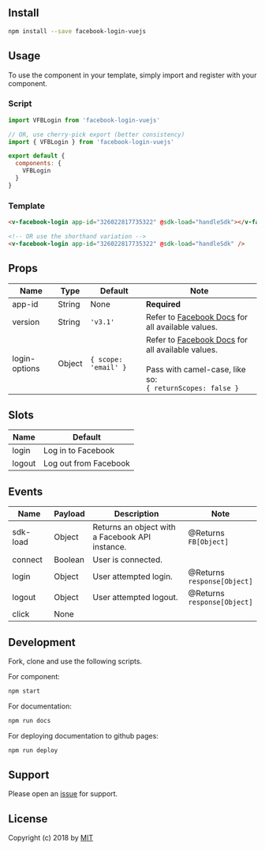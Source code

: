 ## Install
```bash
npm install --save facebook-login-vuejs
```

## Usage
To use the component in your template, simply import and register with your component.

### Script
```js
import VFBLogin from 'facebook-login-vuejs'

// OR, use cherry-pick export (better consistency)
import { VFBLogin } from 'facebook-login-vuejs'

export default {
  components: {
    VFBLogin
  }
}
```

### Template
```html
<v-facebook-login app-id="326022817735322" @sdk-load="handleSdk"></v-facebook-login>

<!-- OR use the shorthand variation -->
<v-facebook-login app-id="326022817735322" @sdk-load="handleSdk" />
```

## Props
<div id="props-table-wrap" class="docs-table-wrap">

| Name          | Type   | Default  | Note |
|---------------|--------|----------|------|
| app-id        | String | None     | **Required**
| version 	    | String | `'v3.1'` | Refer to [Facebook Docs](https://developers.facebook.com/docs/apps/changelog/) for all available values.
| login-options | Object | `{ scope: 'email' }` | Refer to [Facebook Docs](https://developers.facebook.com/docs/reference/javascript/FB.login/v2.9) for all available values. <br><br> Pass with camel-case, like so: <br> `{ returnScopes: false }`

</div>

## Slots
<div id="slots-table-wrap" class="docs-table-wrap">

| Name   | Default |
|--------|---------|
| login  | Log in to Facebook
| logout | Log out from Facebook

</div>

## Events
<div id="events-table-wrap" class="docs-table-wrap">

| Name               | Payload | Description                                          | Note |
|--------------------|---------|------------------------------------------------------|------|
| sdk-load           | Object  | Returns an object with <br> a Facebook API instance. | @Returns <br> `FB[Object]`
| connect            | Boolean | User is connected.
| login              | Object  | User attempted login.                                | @Returns <br> `response[Object]`
| logout             | Object  | User attempted logout.                               | @Returns <br> `response[Object]`
| click              | None

</div>

## Development
Fork, clone and use the following scripts.

For component:
```bash
npm start
```
For documentation:
```bash
npm run docs
```

For deploying documentation to github pages:
```bash
npm run deploy
```

## Support
Please open an [issue](https://github.com/iliran11/facebook-login-vue/issues) for support.

## License
Copyright (c) 2018 by [MIT](https://opensource.org/licenses/MIT)